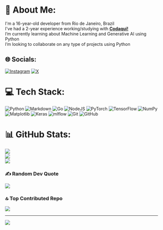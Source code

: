 # 💫 About Me:
I'm a 16-year-old developer from Rio de Janeiro, Brazil<br>I've had a 2-year experience working/studying with [**Codaqui!**](https://codaqui.dev)<br>I’m currently learning about Machine Learning and Generative AI using Python<br>I’m looking to collaborate on any type of projects using Python


## 🌐 Socials:
[![Instagram](https://img.shields.io/badge/Instagram-%23E4405F.svg?logo=Instagram&logoColor=white)](https://instagram.com/@pcvaranda) [![X](https://img.shields.io/badge/X-black.svg?logo=X&logoColor=white)](https://x.com/@pcvaranda) 

# 💻 Tech Stack:
![Python](https://img.shields.io/badge/python-3670A0?style=for-the-badge&logo=python&logoColor=ffdd54) ![Markdown](https://img.shields.io/badge/markdown-%23000000.svg?style=for-the-badge&logo=markdown&logoColor=white) ![Go](https://img.shields.io/badge/go-%2300ADD8.svg?style=for-the-badge&logo=go&logoColor=white) ![NodeJS](https://img.shields.io/badge/node.js-6DA55F?style=for-the-badge&logo=node.js&logoColor=white) ![PyTorch](https://img.shields.io/badge/PyTorch-%23EE4C2C.svg?style=for-the-badge&logo=PyTorch&logoColor=white) ![TensorFlow](https://img.shields.io/badge/TensorFlow-%23FF6F00.svg?style=for-the-badge&logo=TensorFlow&logoColor=white) ![NumPy](https://img.shields.io/badge/numpy-%23013243.svg?style=for-the-badge&logo=numpy&logoColor=white) ![Matplotlib](https://img.shields.io/badge/Matplotlib-%23ffffff.svg?style=for-the-badge&logo=Matplotlib&logoColor=black) ![Keras](https://img.shields.io/badge/Keras-%23D00000.svg?style=for-the-badge&logo=Keras&logoColor=white) ![mlflow](https://img.shields.io/badge/mlflow-%23d9ead3.svg?style=for-the-badge&logo=numpy&logoColor=blue) ![Git](https://img.shields.io/badge/git-%23F05033.svg?style=for-the-badge&logo=git&logoColor=white) ![GitHub](https://img.shields.io/badge/github-%23121011.svg?style=for-the-badge&logo=github&logoColor=white)
# 📊 GitHub Stats:
![](https://github-readme-stats.vercel.app/api?username=pedrocvaranda&theme=dark&hide_border=false&include_all_commits=true&count_private=false)<br/>
![](https://nirzak-streak-stats.vercel.app/?user=pedrocvaranda&theme=dark&hide_border=false)<br/>
![](https://github-readme-stats.vercel.app/api/top-langs/?username=pedrocvaranda&theme=dark&hide_border=false&include_all_commits=true&count_private=false&layout=compact)

### ✍️ Random Dev Quote
![](https://quotes-github-readme.vercel.app/api?type=horizontal&theme=radical)

### 🔝 Top Contributed Repo
![](https://github-contributor-stats.vercel.app/api?username=pedrocvaranda&limit=5&theme=dark&combine_all_yearly_contributions=true)

---
[![](https://visitcount.itsvg.in/api?id=pedrocvaranda&icon=0&color=0)](https://visitcount.itsvg.in)

<!-- Proudly created with GPRM ( https://gprm.itsvg.in ) -->
